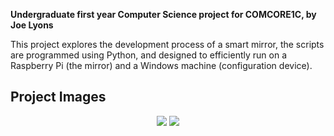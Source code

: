 **Undergraduate first year Computer Science project for COMCORE1C, by Joe Lyons**

This project explores the development process of a smart mirror, the scripts are programmed using Python, and designed to efficiently run on a Raspberry Pi (the mirror) and a Windows machine (configuration device).

<p align="center">
  <h2>Project Images</h2>
</p>



<p align="center">
  <img src="https://github.com/Numb11/Magic_Mirror_PI/assets/87945079/9ae5a13f-aae1-4695-892d-3649e209ba1f" />
  <img src="https://github.com/Numb11/Magic_Mirror_PI/assets/87945079/e7126bbc-d6cd-42e7-a061-6f1b1249d3f8" />
</p>


